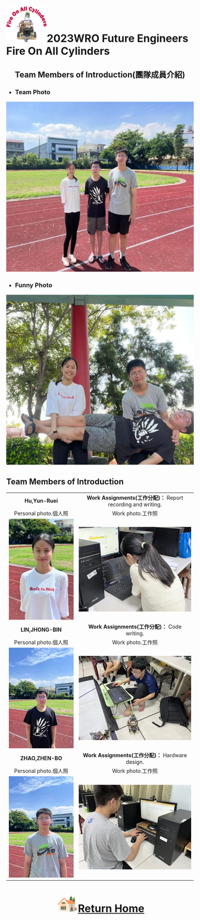 ![LOGO](../other/img/logo.png)2023WRO Future Engineers Fire On All Cylinders  
=====
## <div align="center"> Team Members of Introduction(團隊成員介紹)</div>
- ### Team Photo  



<div align="center"><img src="./img/team_photo.jpg" width = "562" height = "456" alt="圖體照"  />  </div>  

- ### Funny Photo  
<div align="center"><img src="./img/funny_photo.jpg" width = "562" height = "456" alt="趣味照" /> </div>  

## Team Members of Introduction  
|   |   |
| :----: | :----: |
| __Hu,Yun-Ruei__  | __Work Assignments(工作分配)：__ Report recording and writing.|
|   Personal photo.個人照 | Work photo.工作照 |
| <img src="./img/Hu.jpg" alt="Image" width="300"> | <img src="./img/hu_work.jpg" alt="Image" width="600"> |
| __LIN,JHONG-BIN__  | __Work Assignments(工作分配)：__ Code writing.|
|  Personal photo.個人照  |  Work photo.工作照   |    
| <img src="./img/lin.jpg" alt="Image" width="300"> | <img src="./img/IMG_8198.JPG" alt="Image" width="600"> |
| __ZHAO,ZHEN-BO__  |  __Work Assignments(工作分配)：__ Hardware design. |
|   Personal photo.個人照  |  Work photo.工作照   |   
| <img src="./img/Bo.jpg" alt="Image" width="300"> | <img src="./img/IMG_8202.JPG" alt="Image" width="600"> |  

# <div align="center">![HOME](../other/img/Home.png)[Return Home](../)</div> 

